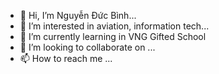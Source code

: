 - 👋 Hi, I’m Nguyễn Đức Bình...
- 👀 I’m interested in aviation, information tech...
- 🌱 I’m currently learning in VNG Gifted School
- 💞️ I’m looking to collaborate on ...
- 📫 How to reach me ...


<!---
blogbinh/blogbinh is a ✨ special ✨ repository because its `README.md` (this file) appears on your GitHub profile.
You can click the Preview link to take a look at your changes.
--->
